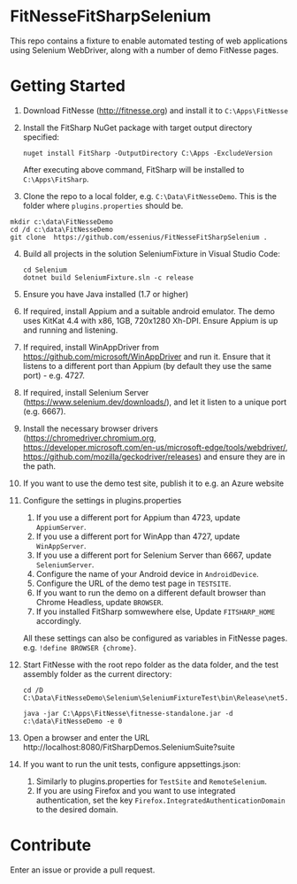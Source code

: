 # FitNesseFitSharpSelenium
This repo contains a fixture to enable automated testing of web applications using Selenium WebDriver, along with a number of demo FitNesse pages.

# Getting Started
1. Download FitNesse (http://fitnesse.org) and install it to ```C:\Apps\FitNesse```
2. Install the FitSharp NuGet package with target output directory specified:  
   ```
   nuget install FitSharp -OutputDirectory C:\Apps -ExcludeVersion
   ```
   After executing above command, FitSharp will be installed to ```C:\Apps\FitSharp```.
   
3. Clone the repo to a local folder, e.g. ```C:\Data\FitNesseDemo```. This is the folder where ```plugins.properties``` should be.
```
mkdir c:\data\FitNesseDemo
cd /d c:\data\FitNesseDemo
git clone  https://github.com/essenius/FitNesseFitSharpSelenium .
```
4. Build all projects in the solution SeleniumFixture in Visual Studio Code:
   ```
   cd Selenium
   dotnet build SeleniumFixture.sln -c release
   ```
5. Ensure you have Java installed (1.7 or higher)
6. If required, install Appium and a suitable android emulator. The demo uses KitKat 4.4 with x86, 1GB, 720x1280 Xh-DPI. Ensure Appium is up and running and listening. 
7. If required, install WinAppDriver from https://github.com/microsoft/WinAppDriver and run it. Ensure that it listens to a different port than Appium (by default they use the same port) - e.g. 4727.
8. If required, install Selenium Server (https://www.selenium.dev/downloads/), and let it listen to a unique port (e.g. 6667).
9. Install the necessary browser drivers (https://chromedriver.chromium.org, https://developer.microsoft.com/en-us/microsoft-edge/tools/webdriver/, https://github.com/mozilla/geckodriver/releases) and ensure they are in the path.
10. If you want to use the demo test site, publish it to e.g. an Azure website
11. Configure the settings in plugins.properties
    1. If you use a different port for Appium than 4723, update ```AppiumServer```.
    2. If you use a different port for WinApp than 4727, update ```WinAppServer```.
    3. If you use a different port for Selenium Server than 6667, update ```SeleniumServer```.
    4. Configure the name of your Android device  in ```AndroidDevice```.
    5. Configure the URL of the demo test page in ```TESTSITE```.
    6. If you want to run the demo on a different default browser than Chrome Headless, update ```BROWSER```.
    7. If you installed FitSharp somwewhere else, Update ```FITSHARP_HOME``` accordingly.
   
    All these settings can also be configured as variables in FitNesse pages. e.g. ```!define BROWSER {chrome}```.
   
12. Start FitNesse with the root repo folder as the data folder, and the test assembly folder as the current directory:

	```
	cd /D C:\Data\FitNesseDemo\Selenium\SeleniumFixtureTest\bin\Release\net5.0

	java -jar C:\Apps\FitNesse\fitnesse-standalone.jar -d c:\data\FitNesseDemo -e 0
	```
    
13. Open a browser and enter the URL http://localhost:8080/FitSharpDemos.SeleniumSuite?suite

14. If you want to run the unit tests, configure appsettings.json:
    1. Similarly to plugins.properties for ```TestSite``` and ```RemoteSelenium```.
    2. If you are using Firefox and you want to use integrated authentication, set the key ```Firefox.IntegratedAuthenticationDomain``` to the desired domain.


# Contribute
Enter an issue or provide a pull request.
